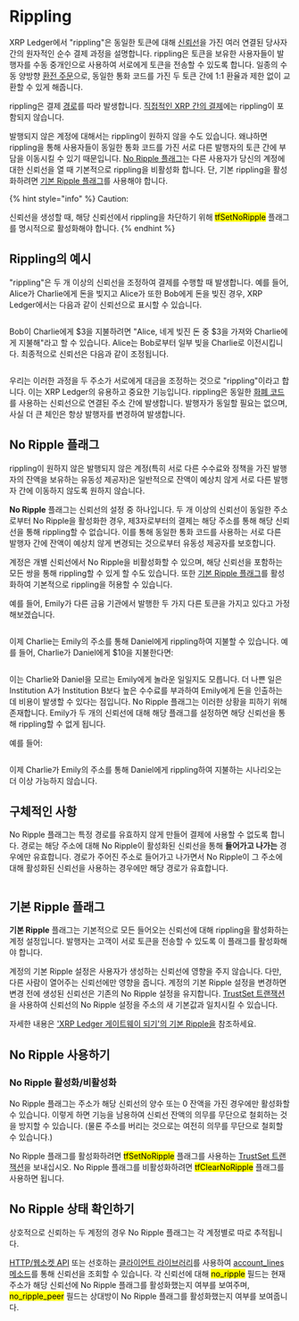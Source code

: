 # Rippling

XRP Ledger에서 "rippling"은 동일한 토큰에 대해 [신뢰선](undefined.md)을 가진 여러 연결된 당사자 간의 원자적인 순수 결제 과정을 설명합니다. rippling은 토큰을 보유한 사용자들이 발행자를 수동 중개인으로 사용하여 서로에게 토큰을 전송할 수 있도록 합니다. 일종의 수동 양방향 [환전 주문](../dex/undefined.md)으로, 동일한 통화 코드를 가진 두 토큰 간에 1:1 환율과 제한 없이 교환할 수 있게 해줍니다.

rippling은 결제 [경로](undefined-5.md)를 따라 발생합니다. [직접적인 XRP 간의 결제](../undefined-3/xrp.md)에는 rippling이 포함되지 않습니다.

발행되지 않은 계정에 대해서는 rippling이 원하지 않을 수도 있습니다. 왜냐하면 rippling을 통해 사용자들이 동일한 통화 코드를 가진 서로 다른 발행자의 토큰 간에 부담을 이동시킬 수 있기 때문입니다. [No Ripple 플래그](rippling.md#no-ripple)는 다른 사용자가 당신의 계정에 대한 신뢰선을 열 때 기본적으로 rippling을 비활성화 합니다. 단, 기본 rippling을 활성화하려면 [기본 Ripple 플래그](rippling.md#ripple)를 사용해야 합니다.

{% hint style="info" %}
Caution:

신뢰선을 생성할 때, 해당 신뢰선에서 rippling을 차단하기 위해 <mark style="background-color:yellow;">tfSetNoRipple</mark> 플래그를 명시적으로 활성화해야 합니다.
{% endhint %}

## Rippling의 예시&#x20;

"rippling"은 두 개 이상의 신뢰선을 조정하여 결제를 수행할 때 발생합니다. 예를 들어, Alice가 Charlie에게 돈을 빚지고 Alice가 또한 Bob에게 돈을 빚진 경우, XRP Ledger에서는 다음과 같이 신뢰선으로 표시할 수 있습니다.

<figure><img src="https://xrpl.org/img/noripple-01.svg" alt=""><figcaption></figcaption></figure>

Bob이 Charlie에게 $3을 지불하려면 "Alice, 네게 빚진 돈 중 $3을 가져와 Charlie에게 지불해"라고 할 수 있습니다. Alice는 Bob로부터 일부 빚을 Charlie로 이전시킵니다. 최종적으로 신뢰선은 다음과 같이 조정됩니다.

<figure><img src="https://xrpl.org/img/noripple-02.svg" alt=""><figcaption></figcaption></figure>

우리는 이러한 과정을 두 주소가 서로에게 대금을 조정하는 것으로 "rippling"이라고 합니다. 이는 XRP Ledger의 유용하고 중요한 기능입니다. rippling은 동일한 [화폐 코드](../../references/xrp-ledger/undefined/undefined.md)를 사용하는 신뢰선으로 연결된 주소 간에 발생합니다. 발행자가 동일할 필요는 없으며, 사실 더 큰 체인은 항상 발행자를 변경하여 발생합니다.

## No Ripple 플래그&#x20;

rippling이 원하지 않은 발행되지 않은 계정(특히 서로 다른 수수료와 정책을 가진 발행자의 잔액을 보유하는 유동성 제공자)은 일반적으로 잔액이 예상치 않게 서로 다른 발행자 간에 이동하지 않도록 원하지 않습니다.

**No Ripple** 플래그는 신뢰선의 설정 중 하나입니다. 두 개 이상의 신뢰선이 동일한 주소로부터 No Ripple을 활성화한 경우, 제3자로부터의 결제는 해당 주소를 통해 해당 신뢰선을 통해 rippling할 수 없습니다. 이를 통해 동일한 통화 코드를 사용하는 서로 다른 발행자 간에 잔액이 예상치 않게 변경되는 것으로부터 유동성 제공자를 보호합니다.

계정은 개별 신뢰선에서 No Ripple을 비활성화할 수 있으며, 해당 신뢰선을 포함하는 모든 쌍을 통해 rippling할 수 있게 할 수도 있습니다. 또한 [기본 Ripple 플래그](rippling.md#ripple)를 활성화하여 기본적으로 rippling을 허용할 수 있습니다.

예를 들어, Emily가 다른 금융 기관에서 발행한 두 가지 다른 토큰을 가지고 있다고 가정해보겠습니다.

<figure><img src="https://xrpl.org/img/noripple-03.svg" alt=""><figcaption></figcaption></figure>

이제 Charlie는 Emily의 주소를 통해 Daniel에게 rippling하여 지불할 수 있습니다. 예를 들어, Charlie가 Daniel에게 $10을 지불한다면:

<figure><img src="https://xrpl.org/img/noripple-04.svg" alt=""><figcaption></figcaption></figure>

이는 Charlie와 Daniel을 모르는 Emily에게 놀라운 일일지도 모릅니다. 더 나쁜 일은 Institution A가 Institution B보다 높은 수수료를 부과하여 Emily에게 돈을 인출하는 데 비용이 발생할 수 있다는 점입니다. No Ripple 플래그는 이러한 상황을 피하기 위해 존재합니다. Emily가 두 개의 신뢰선에 대해 해당 플래그를 설정하면 해당 신뢰선을 통해 rippling할 수 없게 됩니다.

예를 들어:

<figure><img src="https://xrpl.org/img/noripple-05.svg" alt=""><figcaption></figcaption></figure>

이제 Charlie가 Emily의 주소를 통해 Daniel에게 rippling하여 지불하는 시나리오는 더 이상 가능하지 않습니다.

## 구체적인 사항&#x20;

No Ripple 플래그는 특정 경로를 유효하지 않게 만들어 결제에 사용할 수 없도록 합니다. 경로는 해당 주소에 대해 No Ripple이 활성화된 신뢰선을 통해 **들어가고 나가는** 경우에만 유효합니다. 경로가 주어진 주소로 들어가고 나가면서 No Ripple이 그 주소에 대해 활성화된 신뢰선을 사용하는 경우에만 해당 경로가 유효합니다.

<figure><img src="https://xrpl.org/img/noripple-06.svg" alt=""><figcaption></figcaption></figure>

## 기본 Ripple 플래그&#x20;

**기본 Ripple** 플래그는 기본적으로 모든 들어오는 신뢰선에 대해 rippling을 활성화하는 계정 설정입니다. 발행자는 고객이 서로 토큰을 전송할 수 있도록 이 플래그를 활성화해야 합니다.

계정의 기본 Ripple 설정은 사용자가 생성하는 신뢰선에 영향을 주지 않습니다. 다만, 다른 사람이 열어주는 신뢰선에만 영향을 줍니다. 계정의 기본 Ripple 설정을 변경하면 변경 전에 생성된 신뢰선은 기존의 No Ripple 설정을 유지합니다. [TrustSet 트랜잭션](../../references/xrp-ledger/undefined-1/undefined-1/trustset.md)을 사용하여 신뢰선의 No Ripple 설정을 주소의 새 기본값과 일치시킬 수 있습니다.

자세한 내용은 ['XRP Ledger 게이트웨이 되기'의 기본 Ripple을](../../tutorials/xrp-ledger/undefined.md) 참조하세요.

## No Ripple 사용하기&#x20;

### No Ripple 활성화/비활성화&#x20;

No Ripple 플래그는 주소가 해당 신뢰선의 양수 또는 0 잔액을 가진 경우에만 활성화할 수 있습니다. 이렇게 하면 기능을 남용하여 신뢰선 잔액의 의무를 무단으로 철회하는 것을 방지할 수 있습니다. (물론 주소를 버리는 것으로는 여전히 의무를 무단으로 철회할 수 있습니다.)

No Ripple 플래그를 활성화하려면 <mark style="background-color:yellow;">tfSetNoRipple</mark> 플래그를 사용하는 [TrustSet 트랜잭션](../../references/xrp-ledger/undefined-1/undefined-1/trustset.md)을 보내십시오. No Ripple 플래그를 비활성화하려면 <mark style="background-color:yellow;">tfClearNoRipple</mark> 플래그를 사용하면 됩니다.

## No Ripple 상태 확인하기&#x20;

상호적으로 신뢰하는 두 계정의 경우 No Ripple 플래그는 각 계정별로 따로 추적됩니다.

[HTTP/웹소켓 API](../../references/http-websocket-apis/) 또는 선호하는 [클라이언트 라이브러리](../../references/undefined/)를 사용하여 [account\_lines 메소드](../../references/http-websocket-apis/api-1/undefined/account\_lines.md)를 통해 신뢰선을 조회할 수 있습니다. 각 신뢰선에 대해 <mark style="background-color:yellow;">no\_ripple</mark> 필드는 현재 주소가 해당 신뢰선에 No Ripple 플래그를 활성화했는지 여부를 보여주며, <mark style="background-color:yellow;">no\_ripple\_peer</mark> 필드는 상대방이 No Ripple 플래그를 활성화했는지 여부를 보여줍니다.
